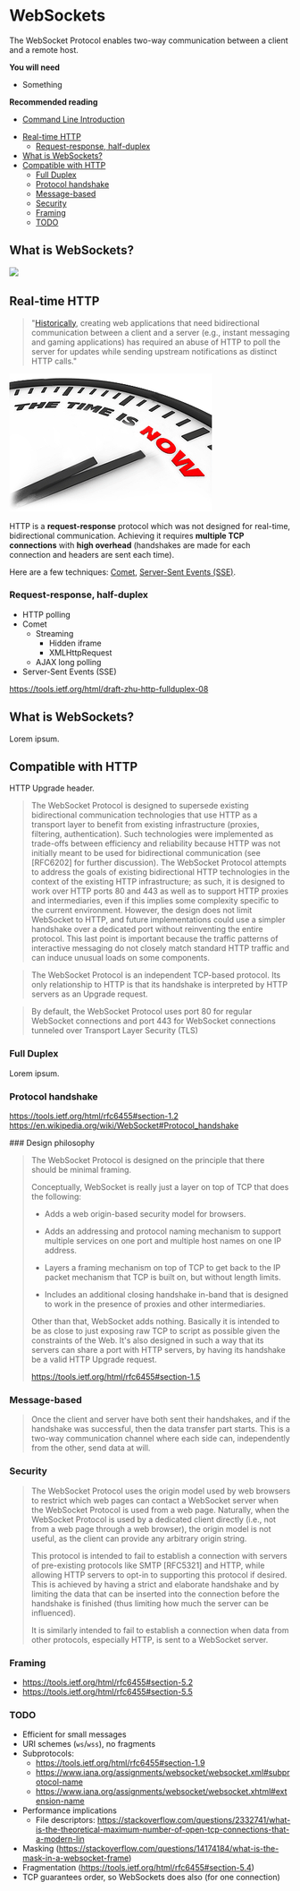 # WebSockets

The WebSocket Protocol enables two-way communication between a client and a
remote host.

**You will need**

* Something

**Recommended reading**

* [Command Line Introduction](../cli/)

<!-- START doctoc generated TOC please keep comment here to allow auto update -->
<!-- DON'T EDIT THIS SECTION, INSTEAD RE-RUN doctoc TO UPDATE -->


- [Real-time HTTP](#real-time-http)
  - [Request-response, half-duplex](#request-response-half-duplex)
- [What is WebSockets?](#what-is-websockets)
- [Compatible with HTTP](#compatible-with-http)
  - [Full Duplex](#full-duplex)
  - [Protocol handshake](#protocol-handshake)
  - [Message-based](#message-based)
  - [Security](#security)
  - [Framing](#framing)
  - [TODO](#todo)

<!-- END doctoc generated TOC please keep comment here to allow auto update -->



## What is WebSockets?

<!-- slide-front-matter class: center, middle, image-header -->

<img src='images/ws.png' class='w70' />



## Real-time HTTP

<!-- slide-column -->

> "[Historically][ws-background], creating web applications that need
> bidirectional communication between a client and a server (e.g., instant
> messaging and gaming applications) has required an abuse of HTTP to poll the
> server for updates while sending upstream notifications as distinct HTTP
> calls."

<!-- slide-column 40 -->

<img src='images/real-time.gif' class='w100' />

<!-- slide-container -->

HTTP is a **request-response** protocol which was not designed for real-time,
bidirectional communication. Achieving it requires **multiple TCP connections**
with **high overhead** (handshakes are made for each connection and headers are
sent each time).

Here are a few techniques: [Comet][comet], [Server-Sent Events (SSE)][sse].

### Request-response, half-duplex

* HTTP polling
* Comet
  * Streaming
    * Hidden iframe
    * XMLHttpRequest
  * AJAX long polling
* Server-Sent Events (SSE)

https://tools.ietf.org/html/draft-zhu-http-fullduplex-08



## What is WebSockets?

Lorem ipsum.

## Compatible with HTTP

HTTP Upgrade header.

> The WebSocket Protocol is designed to supersede existing bidirectional
> communication technologies that use HTTP as a transport layer to benefit from
> existing infrastructure (proxies, filtering, authentication).  Such
> technologies were implemented as trade-offs between efficiency and reliability
> because HTTP was not initially meant to be used for bidirectional
> communication (see [RFC6202] for further discussion).  The WebSocket Protocol
> attempts to address the goals of existing bidirectional HTTP technologies in
> the context of the existing HTTP infrastructure; as such, it is designed to
> work over HTTP ports 80 and 443 as well as to support HTTP proxies and
> intermediaries, even if this implies some complexity specific to the current
> environment.  However, the design does not limit WebSocket to HTTP, and future
> implementations could use a simpler handshake over a dedicated port without
> reinventing the entire protocol.  This last point is important because the
> traffic patterns of interactive messaging do not closely match standard HTTP
> traffic and can induce unusual loads on some components.

> The WebSocket Protocol is an independent TCP-based protocol.  Its only
> relationship to HTTP is that its handshake is interpreted by HTTP servers as
> an Upgrade request.

> By default, the WebSocket Protocol uses port 80 for regular WebSocket
> connections and port 443 for WebSocket connections tunneled over Transport
> Layer Security (TLS)

### Full Duplex

Lorem ipsum.

### Protocol handshake

https://tools.ietf.org/html/rfc6455#section-1.2
https://en.wikipedia.org/wiki/WebSocket#Protocol_handshake

### Design philosophy

> The WebSocket Protocol is designed on the principle that there should be
> minimal framing.
>
> Conceptually, WebSocket is really just a layer on top of TCP that does the
> following:
>
> * Adds a web origin-based security model for browsers.
>
> * Adds an addressing and protocol naming mechanism to support multiple
>   services on one port and multiple host names on one IP address.
>
> * Layers a framing mechanism on top of TCP to get back to the IP
>   packet mechanism that TCP is built on, but without length limits.
>
> * Includes an additional closing handshake in-band that is designed to work in
>   the presence of proxies and other intermediaries.
>
> Other than that, WebSocket adds nothing.  Basically it is intended to be as
> close to just exposing raw TCP to script as possible given the constraints of
> the Web.  It's also designed in such a way that its servers can share a port
> with HTTP servers, by having its handshake be a valid HTTP Upgrade request.
>
> https://tools.ietf.org/html/rfc6455#section-1.5

### Message-based

> Once the client and server have both sent their handshakes, and if the
> handshake was successful, then the data transfer part starts. This is a
> two-way communication channel where each side can, independently from the
> other, send data at will.

### Security

> The WebSocket Protocol uses the origin model used by web browsers to restrict
> which web pages can contact a WebSocket server when the WebSocket Protocol is
> used from a web page.  Naturally, when the WebSocket Protocol is used by a
> dedicated client directly (i.e., not from a web page through a web browser),
> the origin model is not useful, as the client can provide any arbitrary origin
> string.
>
> This protocol is intended to fail to establish a connection with servers of
> pre-existing protocols like SMTP [RFC5321] and HTTP, while allowing HTTP
> servers to opt-in to supporting this protocol if desired.  This is achieved by
> having a strict and elaborate handshake and by limiting the data that can be
> inserted into the connection before the handshake is finished (thus limiting
> how much the server can be influenced).
>
> It is similarly intended to fail to establish a connection when data from
> other protocols, especially HTTP, is sent to a WebSocket server.

### Framing

* https://tools.ietf.org/html/rfc6455#section-5.2
* https://tools.ietf.org/html/rfc6455#section-5.5

### TODO

* Efficient for small messages
* URI schemes (`ws`/`wss`), no fragments
* Subprotocols:
  * https://tools.ietf.org/html/rfc6455#section-1.9
  * https://www.iana.org/assignments/websocket/websocket.xml#subprotocol-name
  * https://www.iana.org/assignments/websocket/websocket.xhtml#extension-name
* Performance implications
  * File descriptors: https://stackoverflow.com/questions/2332741/what-is-the-theoretical-maximum-number-of-open-tcp-connections-that-a-modern-lin
* Masking (https://stackoverflow.com/questions/14174184/what-is-the-mask-in-a-websocket-frame)
* Fragmentation (https://tools.ietf.org/html/rfc6455#section-5.4)
* TCP guarantees order, so WebSockets does also (for one connection)



[comet]: https://en.wikipedia.org/wiki/Comet_(programming)
[sse]: https://developer.mozilla.org/en-US/docs/Web/API/Server-sent_events/Using_server-sent_events
[ws-background]: https://tools.ietf.org/html/rfc6455#section-1.1